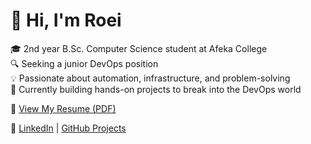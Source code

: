 # 👋 Hi, I'm Roei

🎓 2nd year B.Sc. Computer Science student at Afeka College  
🔍 Seeking a junior DevOps position  
💡 Passionate about automation, infrastructure, and problem-solving  
🚀 Currently building hands-on projects to break into the DevOps world

📄 [View My Resume (PDF)](Roei_Dubin_CV.pdf)

🔗 [LinkedIn](https://www.linkedin.com/in/...) | [GitHub Projects](https://github.com/roeidubin)
